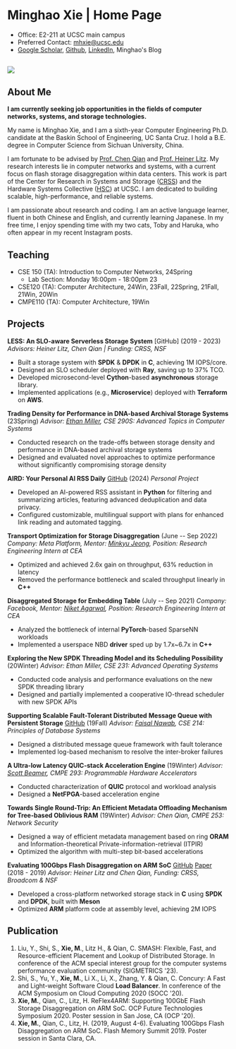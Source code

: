 # Minghao Xie | Home Page

- Office: E2-211 at UCSC main campus
- Preferred Contact: mhxie@ucsc.edu
- [Google Scholar](https://scholar.google.com/citations?user=LXVzkq8AAAAJ&hl=en&oi=ao), [Github](https://github.com/mhxie), [LinkedIn](https://www.linkedin.com/in/minghao-xie/), Minghao's Blog

## ![](https://firebasestorage.googleapis.com/v0/b/reflect-prod.appspot.com/o/users%2FrpjjtPwtlCY7bNVJhb94utcVoXV2%2F95ed05ddfa954e688242b8eba60d7081?alt=media\&token=e17a270d-ee32-44d8-8e34-874d93738b46)

## About Me

**I am currently seeking job opportunities in the fields of computer networks, systems, and storage technologies.**

My name is Minghao Xie, and I am a sixth-year Computer Engineering Ph.D. candidate at the Baskin School of Engineering, UC Santa Cruz. I hold a B.E. degree in Computer Science from Sichuan University, China.

I am fortunate to be advised by [Prof. Chen Qian](https://users.soe.ucsc.edu/~qian/) and [Prof. Heiner Litz](https://people.ucsc.edu/~hlitz/). My research interests lie in computer networks and systems, with a current focus on flash storage disaggregation within data centers. This work is part of the Center for Research in Systems and Storage ([CRSS](https://www.crss.ucsc.edu/index.html)) and the Hardware Systems Collective ([HSC](https://hsc.ucsc.edu/)) at UCSC. I am dedicated to building scalable, high-performance, and reliable systems.

I am passionate about research and coding. I am an active language learner, fluent in both Chinese and English, and currently learning Japanese. In my free time, I enjoy spending time with my two cats, Toby and Haruka, who often appear in my recent Instagram posts.

## Teaching

- CSE 150 (TA): Introduction to Computer Networks, 24Spring
  - Lab Section: Monday 16:00pm - 18:00pm 23
- CSE120 (TA): Computer Architecture, 24Win, 23Fall, 22Spring, 21Fall, 21Win, 20Win
- CMPE110 (TA): Computer Architecture, 19Win

## Projects

**LESS: An SLO-aware Serverless Storage System** [GitHub] (2019 - 2023)
_Advisors: Heiner Litz, Chen Qian | Funding: CRSS, NSF_
- Built a storage system with **SPDK** & **DPDK** in **C**, achieving 1M IOPS/core.
- Designed an SLO scheduler deployed with **Ray**, saving up to 37% TCO.
- Developed microsecond-level **Cython**-based **asynchronous** storage library.
- Implemented applications (e.g., **Microservice**) deployed with **Terraform** on **AWS**.

**Trading Density for Performance in DNA-based Archival Storage Systems** (23Spring)
_Advisor: [Ethan Miller](https://users.soe.ucsc.edu/~elm/), CSE 290S: Advanced Topics in Computer Systems_
- Conducted research on the trade-offs between storage density and performance in DNA-based archival storage systems
- Designed and evaluated novel approaches to optimize performance without significantly compromising storage density

**AIRD: Your Personal AI RSS Daily** [GitHub](https://github.com/mhxie/AIRD) (2024)
_Personal Project_
- Developed an AI-powered RSS assistant in **Python** for filtering and summarizing articles, featuring advanced deduplication and data privacy.
- Configured customizable, multilingual support with plans for enhanced link reading and automated tagging.

**Transport Optimization for Storage Disaggregation** (June -- Sep 2022)
_Company: Meta Platform, Mentor: [Minkyu Jeong](https://www.linkedin.com/in/mjeong?miniProfileUrn=urn%3Ali%3Afs_miniProfile%3AACoAAAIT7fQBX6a1l-fYTtJhoWnOUIwTX7fz1Og&lipi=urn%3Ali%3Apage%3Ad_flagship3_search_srp_people%3BeWoiB6C1RqaKfsxOwmswmw%3D%3D), Position: Research Engineering Intern at CEA_
- Optimized and achieved 2.6x gain on throughput, 63% reduction in latency
- Removed the performance bottleneck and scaled throughput linearly in **C++**

**Disaggregated Storage for Embedding Table** (July -- Sep 2021)
_Company: Facebook, Mentor: [Niket Agarwal](https://www.linkedin.com/in/niket-agarwal-9522b27?miniProfileUrn=urn%3Ali%3Afs_miniProfile%3AACoAAAFKFc4B5KbmtZ193V1qc9l8Z-_1dAoXSaU), Position: Research Engineering Intern at CEA_
- Analyzed the bottleneck of internal **PyTorch**-based SparseNN workloads
- Implemented a userspace NBD **driver** sped up by 1.7x\~6.7x in **C++**

**Exploring the New SPDK Threading Model and its Scheduling Possibility** (20Winter)
_Advisor: Ethan Miller, CSE 231: Advanced Operating Systems_
- Conducted code analysis and performance evaluations on the new SPDK threading library
- Designed and partially implemented a cooperative IO-thread scheduler with new SPDK APIs

**Supporting Scalable Fault-Tolerant Distributed** **Message Queue with Persistent Storage** [GitHub](https://github.com/mhxie/disque_protocol) (19Fall)
_Advisor: [Faisal Nawab](https://www.nawab.me/), CSE 214: Principles of Database Systems_
- Designed a distributed message queue framework with fault tolerance
- Implemented log-based mechanism to resolve the inter-broker failures

**A Ultra-low Latency QUIC-stack Acceleration Engine** (19Winter)
_Advisor: [Scott Beamer](https://scottbeamer.net/), CMPE 293: Programmable Hardware Accelerators_
- Conducted characterization of **QUIC** protocol and workload analysis
- Designed a **NetFPGA**-based acceleration engine

**Towards Single Round-Trip: An Efficient Metadata Offloading Mechanism for Tree-based Oblivious RAM** (19Winter)
_Advisor: Chen Qian, CMPE 253: Network Security_
- Designed a way of efficient metadata management based on ring **ORAM** and Information-theoretical Private-information-retrieval (ITPIR)
- Optimized the algorithm with multi-step bit-based accelerations

**Evaluating 100Gbps Flash Disaggregation on ARM SoC** [GitHub](https://github.com/mhxie/reflex4arm) [Paper](https://www.ssrc.ucsc.edu/media/pubs/89a276a7823f1ca45cb66c163f20dccc81bfa959.pdf) (2018 - 2019)
_Advisor: Heiner Litz and Chen Qian, Funding: CRSS, Broadcom & NSF_
- Developed a cross-platform networked storage stack in **C** using **SPDK** and **DPDK**, built with **Meson**
- Optimized **ARM** platform code at assembly level, achieving 2M IOPS

## Publication

1. Liu, Y., Shi, S., **Xie, M**., Litz H., & Qian, C. SMASH: Flexible, Fast, and Resource-efficient Placement and Lookup of Distributed Storage. In conference of the ACM special interest group for the computer systems performance evaluation community (SIGMETRICS '23).
2. Shi, S., Yu, Y., **Xie, M.**, Li X., Li, X., Zhang, Y. & Qian, C. Concury: A Fast and Light-weight Software Cloud **Load Balancer**. In conference of the ACM Symposium on Cloud Computing 2020 (SOCC '20).
3. **Xie, M.**, Qian, C., Litz, H. ReFlex4ARM: Supporting 100GbE Flash Storage Disaggregation on ARM SoC. OCP Future Technologies Symposium 2020. Poster session in San Jose, CA (OCP '20).
4. **Xie, M.**, Qian, C., Litz, H. (2019, August 4-6). Evaluating 100Gbps Flash Disaggregation on ARM SoC. Flash Memory Summit 2019. Poster session in Santa Clara, CA.
